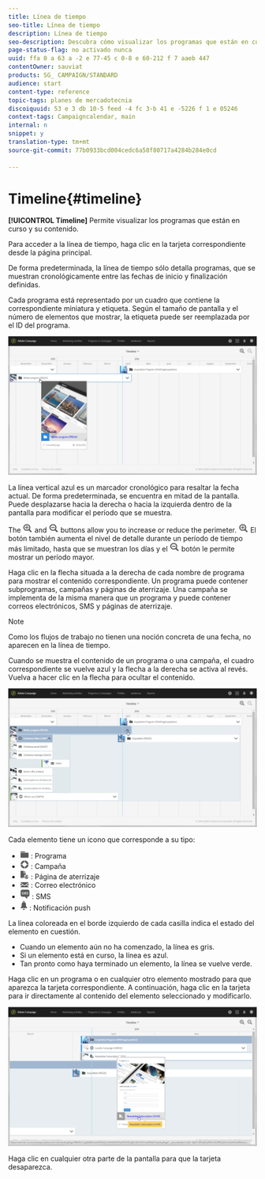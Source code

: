 ```yaml
---
title: Línea de tiempo
seo-title: Línea de tiempo
description: Línea de tiempo
seo-description: Descubra cómo visualizar los programas que están en curso y su contenido mediante la interfaz de Adobe Campaign Standard.
page-status-flag: no activado nunca
uuid: ffa 0 a 63 a -2 e 77-45 c 0-8 e 60-212 f 7 aaeb 447
contentOwner: sauviat
products: SG_ CAMPAIGN/STANDARD
audience: start
content-type: reference
topic-tags: planes de mercadotecnia
discoiquuid: 53 e 3 db 10-5 feed -4 fc 3-b 41 e -5226 f 1 e 05246
context-tags: Campaigncalendar, main
internal: n
snippet: y
translation-type: tm+mt
source-git-commit: 77b0933bcd004cedc6a58f80717a4284b284e0cd

---
```



# Timeline{#timeline}

**[!UICONTROL Timeline]** Permite visualizar los programas que están en curso y su contenido.

Para acceder a la línea de tiempo, haga clic en la tarjeta correspondiente desde la página principal.

De forma predeterminada, la línea de tiempo sólo detalla programas, que se muestran cronológicamente entre las fechas de inicio y finalización definidas.

Cada programa está representado por un cuadro que contiene la correspondiente miniatura y etiqueta. Según el tamaño de pantalla y el número de elementos que mostrar, la etiqueta puede ser reemplazada por el ID del programa.

![](assets/timeline_1.png)

La línea vertical azul es un marcador cronológico para resaltar la fecha actual. De forma predeterminada, se encuentra en mitad de la pantalla. Puede desplazarse hacia la derecha o hacia la izquierda dentro de la pantalla para modificar el período que se muestra.

The ![](assets/timeline_zoom_in.png) and ![](assets/timeline_zoom_out.png) buttons allow you to increase or reduce the perimeter. ![](assets/timeline_zoom_in.png) El botón también aumenta el nivel de detalle durante un período de tiempo más limitado, hasta que se muestran los días y el ![](assets/timeline_zoom_out.png) botón le permite mostrar un período mayor.

Haga clic en la flecha situada a la derecha de cada nombre de programa para mostrar el contenido correspondiente. Un programa puede contener subprogramas, campañas y páginas de aterrizaje. Una campaña se implementa de la misma manera que un programa y puede contener correos electrónicos, SMS y páginas de aterrizaje.

>[!NOTE]
>
>Como los flujos de trabajo no tienen una noción concreta de una fecha, no aparecen en la línea de tiempo.

Cuando se muestra el contenido de un programa o una campaña, el cuadro correspondiente se vuelve azul y la flecha a la derecha se activa al revés. Vuelva a hacer clic en la flecha para ocultar el contenido.

![](assets/timeline_2.png)

Cada elemento tiene un icono que corresponde a su tipo:

* ![](assets/timeline_program_icon.png) : Programa
* ![](assets/timeline_campaign_icon.png) : Campaña
* ![](assets/timeline_lp_icon.png) : Página de aterrizaje
* ![](assets/timeline_email_icon.png) : Correo electrónico
* ![](assets/timeline_sms_icon.png) : SMS
* ![](assets/timeline_push_icon.png) : Notificación push

La línea coloreada en el borde izquierdo de cada casilla indica el estado del elemento en cuestión.

* Cuando un elemento aún no ha comenzado, la línea es gris.
* Si un elemento está en curso, la línea es azul.
* Tan pronto como haya terminado un elemento, la línea se vuelve verde.

Haga clic en un programa o en cualquier otro elemento mostrado para que aparezca la tarjeta correspondiente. A continuación, haga clic en la tarjeta para ir directamente al contenido del elemento seleccionado y modificarlo.

![](assets/timeline_3.png)

Haga clic en cualquier otra parte de la pantalla para que la tarjeta desaparezca.
